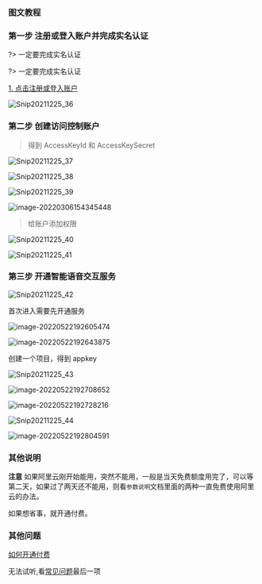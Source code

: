 



### 图文教程

### 第一步 注册或登入账户并完成实名认证

?> 一定要完成实名认证

?> 一定要完成实名认证

[1. 点击注册或登入账户](https://homenew.console.aliyun.com/)

![Snip20211225_36](register.assets/Snip20211225_36.png)

### 第二步 创建访问控制账户


> 得到 AccessKeyId 和 AccessKeySecret

![Snip20211225_37](register.assets/Snip20211225_37.png)

![Snip20211225_38](register.assets/Snip20211225_38.png)

![Snip20211225_39](register.assets/Snip20211225_39.png)

![image-20220306154345448](register.assets/image-20220306154345448.png)

> 给账户添加权限

![Snip20211225_40](register.assets/Snip20211225_40.png)

![Snip20211225_41](register.assets/Snip20211225_41.png)

### 第三步 开通智能语音交互服务

![Snip20211225_42](register.assets/Snip20211225_42.png)

首次进入需要先开通服务

![image-20220522192605474](register.assets/image-20220522192605474.png)

![image-20220522192643875](register.assets/image-20220522192643875.png)

创建一个项目，得到 appkey

![Snip20211225_43](register.assets/Snip20211225_43.png)

![image-20220522192708652](register.assets/image-20220522192708652.png)

![image-20220522192728216](register.assets/image-20220522192728216.png)


![Snip20211225_44](register.assets/Snip20211225_44.png)

![image-20220522192804591](register.assets/image-20220522192804591.png)


### 其他说明


**注意** 如果阿里云刚开始能用，突然不能用，一般是当天免费额度用完了，可以等第二天，如果过了两天还不能用，则看`参数说明`文档里面的两种一直免费使用阿里云的办法。

如果想省事，就开通付费。


### 其他问题

[如何开通付费](../../platform/ali/buy.md)

无法试听,看[常见问题](https://doc.51ai.top/#/guide/question?id=win7-预览和试听问题)最后一项
